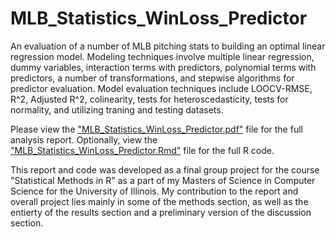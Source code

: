 # MLB_Statistics_WinLoss_Predictor
An evaluation of a number of MLB pitching stats to building an optimal linear regression model. Modeling techniques involve multiple linear regression, dummy variables, interaction terms with predictors, polynomial terms with predictors, a number of transformations, and stepwise algorithms for predictor evaluation. Model evaluation techniques include LOOCV-RMSE, R^2, Adjusted R^2, colinearity, tests for heteroscedasticity, tests for normality, and utilizing traning and testing datasets.

Please view the ["MLB_Statistics_WinLoss_Predictor.pdf"](https://github.com/tylerjzender/MLB_Statistics_WinLoss_Predictor/blob/main/MLB_Statistics_WinLoss_Predictor.pdf) file for the full analysis report.
Optionally, view the ["MLB_Statistics_WinLoss_Predictor.Rmd"](https://github.com/tylerjzender/MLB_Statistics_WinLoss_Predictor/blob/main/MLB_Statistics_WinLoss_Predictor.Rmd) file for the full R code.

This report and code was developed as a final group project for the course "Statistical Methods in R" as a part of my Masters of Science in Computer Science for the University of Illinois. My contribution to the report and overall project lies mainly in some of the methods section, as well as the entierty of the results section and a preliminary version of the discussion section.

